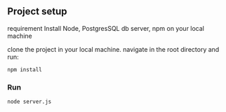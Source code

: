 ## Project setup

requirement
Install Node, PostgresSQL db server, npm on your local machine

clone the project in your local machine.
navigate in the root directory and run:

```
npm install
```

### Run

```
node server.js
```
